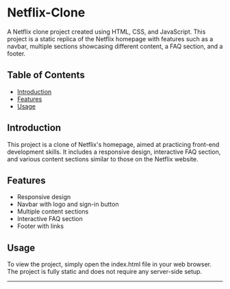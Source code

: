 # Netflix-Clone

A Netflix clone project created using HTML, CSS, and JavaScript. This project is a static replica of the Netflix homepage with features such as a navbar, multiple sections showcasing different content, a FAQ section, and a footer.

## Table of Contents

- [Introduction](#introduction)
- [Features](#features)
- [Usage](#usage)


## Introduction

This project is a clone of Netflix's homepage, aimed at practicing front-end development skills. It includes a responsive design, interactive FAQ section, and various content sections similar to those on the Netflix website.

## Features

- Responsive design
- Navbar with logo and sign-in button
- Multiple content sections
- Interactive FAQ section
- Footer with links

## Usage

To view the project, simply open the index.html file in your web browser. The project is fully static and does not require any server-side setup.

---
